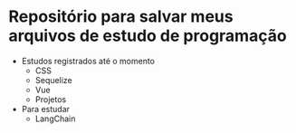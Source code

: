 # Repositório para salvar meus arquivos de estudo de programação
- Estudos registrados até o momento
    - CSS
    - Sequelize
    - Vue
    - Projetos 
- Para estudar
    - LangChain